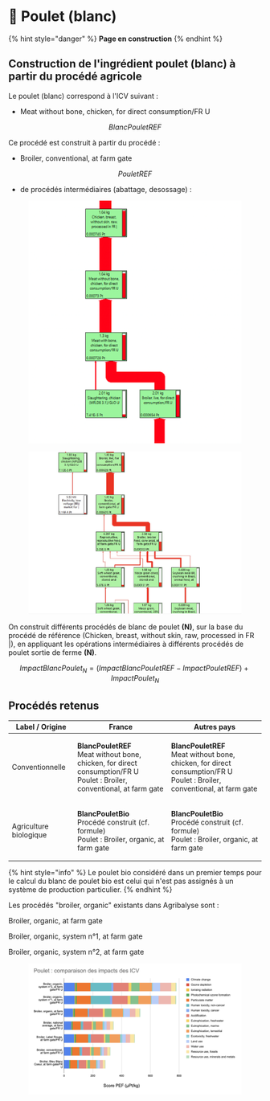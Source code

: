 # 🐣 Poulet (blanc)

{% hint style="danger" %}
**Page en construction**
{% endhint %}

## Construction de l'ingrédient poulet (blanc) à partir du procédé agricole

Le poulet (blanc) correspond à l'ICV suivant :&#x20;

* Meat without bone, chicken, for direct consumption/FR U

$$
BlancPouletREF
$$

Ce procédé est construit à partir du procédé :&#x20;

* Broiler, conventional, at farm gate

$$
PouletREF
$$

* de procédés intermédiaires (abattage, desossage) :

<figure><img src="../../.gitbook/assets/chicken.png" alt=""><figcaption></figcaption></figure>

<figure><img src="../../.gitbook/assets/broiler 1.jpg" alt=""><figcaption></figcaption></figure>

On construit différents procédés de blanc de poulet **(N)**, sur la base du procédé de référence (Chicken, breast, without skin, raw, processed in FR |), en appliquant les opérations intermédiaires à différents procédés de poulet sortie de ferme **(N)**.

$$
ImpactBlancPoulet_N = (ImpactBlancPouletREF - ImpactPouletREF )+ImpactPoulet_N
$$

## Procédés retenus

| Label / Origine        | France                                                                                                                                                             | Autres pays                                                                                                                                                        |
| ---------------------- | ------------------------------------------------------------------------------------------------------------------------------------------------------------------ | ------------------------------------------------------------------------------------------------------------------------------------------------------------------ |
| Conventionnelle        | <p><strong>BlancPouletREF</strong><br><strong></strong>Meat without bone, chicken, for direct consumption/FR U<br>Poulet : Broiler, conventional, at farm gate</p> | <p><strong>BlancPouletREF</strong><br><strong></strong>Meat without bone, chicken, for direct consumption/FR U<br>Poulet : Broiler, conventional, at farm gate</p> |
| Agriculture biologique | <p><strong>BlancPouletBio</strong><br>Procédé construit (cf. formule)<br>Poulet : Broiler, organic, at farm gate</p>                                               | <p><strong>BlancPouletBio</strong><br>Procédé construit (cf. formule)<br>Poulet : Broiler, organic, at farm gate</p>                                               |

{% hint style="info" %}
Le poulet bio considéré dans un premier temps pour le calcul du blanc de poulet bio est celui qui n'est pas assignés à un système de production particulier.
{% endhint %}

Les procédés "broiler, organic" existants dans Agribalyse sont :

Broiler, organic, at farm gate

Broiler, organic, system n°1, at farm gate

Broiler, organic, system n°2, at farm gate

<figure><img src="../../.gitbook/assets/image (13).png" alt=""><figcaption></figcaption></figure>

